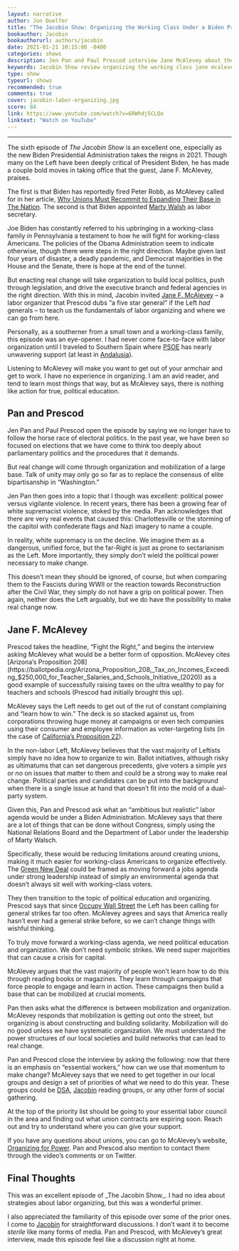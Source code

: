 ```yaml
---
layout: narrative
author: Jon Duelfer
title: "The Jacobin Show: Organizing the Working Class Under a Biden Presidency"
bookauthor: Jacobin
bookauthorurl: authors/jacobin
date: 2021-01-21 10:15:00 -0400
categories: shows
description: Jen Pan and Paul Prescod interview Jane McAlevey about the steps we can make to organize labor under the new Biden Administration. McAlevey gives a primer on working-class organization, her own experiences on the ground, and what might or might not work for the next four years.
keywords: Jacobin Show review organizing the working class jane mcalevey
type: show
typeurl: shows
recommended: true
comments: true
cover: jacobin-labor-organizing.jpg
score: 84
link: https://www.youtube.com/watch?v=6RWhdj5CLQo
linktext: "Watch on YouTube"
---
```

<hr/>

The sixth episode of _The Jacobin Show_ is an excellent one, especially as the new Biden Presidential Administration takes the reigns in 2021. Though many on the Left have been deeply critical of President Biden, he has made a couple bold moves in taking office that the guest, Jane F. McAlevey, praises.

The first is that Biden has reportedly fired Peter Robb, as McAlevey called for in her article, [Why Unions Must Recommit to Expanding Their Base in The Nation](https://www.thenation.com/article/politics/biden-labor-unions-organizing/). The second is that Biden appointed [Marty Walsh](https://en.wikipedia.org/wiki/Marty_Walsh_(politician)) as labor secretary.

Joe Biden has constantly referred to his upbringing in a working-class family in Pennsylvania a testament to how he will fight for working-class Americans. The policies of the Obama Administration seem to indicate otherwise, though there were steps in the right direction. Maybe given last four years of disaster, a deadly pandemic, and Democrat majorities in the House and the Senate, there is hope at the end of the tunnel.

But enacting real change will take organization to build local politics, push through legislation, and drive the executive branch and federal agencies in the right direction. With this in mind, Jacobin invited [Jane F. McAlevey](https://en.wikipedia.org/wiki/Jane_McAlevey) – a labor organizer that Prescod dubs “a five star general” if the Left _had_ generals – to teach us the fundamentals of labor organizing and where we can go from here.

Personally, as a southerner from a small town and a working-class family, this episode was an eye-opener. I had never come face-to-face with labor organization until I traveled to Southern Spain where [PSOE](https://en.wikipedia.org/wiki/Spanish_Socialist_Workers%27_Party) has nearly unwavering support (at least in [Andalusia](https://en.wikipedia.org/wiki/Spanish_Socialist_Workers%27_Party_of_Andalusia)).

Listening to McAlevey will make you want to get out of your armchair and get to work. I have no experience in organizing. I am an avid reader, and tend to learn most things that way, but as McAlevey says, there is nothing like action for true, political education.

<h2><strong>Pan and Prescod</strong></h2>
Jen Pan and Paul Prescod open the episode by saying we no longer have to follow the horse race of electoral politics. In the past year, we have been so focused on elections that we have come to think too deeply about parliamentary politics and the procedures that it demands.

But real change will come through organization and mobilization of a large base. Talk of unity may only go so far as to replace the consensus of elite bipartisanship in “Washington.”

Jen Pan then goes into a topic that I though was excellent: political power versus vigilante violence. In recent years, there has been a growing fear of white supremacist violence, stoked by the media. Pan acknowledges that there are very real events that caused this: Charlottesville or the storming of the capitol with confederate flags and Nazi imagery to name a couple.

In reality, white supremacy is on the decline. We imagine them as a dangerous, unified force, but the far-Right is just as prone to sectarianism as the Left. More importantly, they simply don’t wield the political power necessary to make change.

This doesn’t mean they should be ignored, of course, but when comparing them to the Fascists during WWII or the reaction towards Reconstruction after the Civil War, they simply do not have a grip on political power. Then again, neither does the Left arguably, but we do have the possibility to make real change now.

<h2><strong>Jane F. McAlevey</strong></h2>
Prescod takes the headline, “Fight the Right,” and begins the interview asking McAlevey what would be a better form of opposition. McAlevey cites [Arizona’s Proposition 208](https://ballotpedia.org/Arizona_Proposition_208,_Tax_on_Incomes_Exceeding_$250,000_for_Teacher_Salaries_and_Schools_Initiative_(2020)) as a good example of successfully raising taxes on the ultra wealthy to pay for teachers and schools (Prescod had initially brought this up).

McAlevey says the Left needs to get out of the rut of constant complaining and “learn how to win.” The deck is so stacked against us, from corporations throwing huge money at campaigns or even tech companies using their consumer and employee information as voter-targeting lists (in the case of [California’s Proposition 22](https://en.wikipedia.org/wiki/2020_California_Proposition_22)).

In the non-labor Left, McAlevey believes that the vast majority of Leftists simply have no idea how to organize to win. Ballot initiatives, although risky as ultimatums that can set dangerous precedents, give voters a simple _yes_ or _no_ on issues that matter to them and could be a strong way to make real change. Political parties and candidates can be put into the background when there is a single issue at hand that doesn’t fit into the mold of a dual-party system.

Given this, Pan and Prescod ask what an “ambitious but realistic” labor agenda would be under a Biden Administration. McAlevey says that there are a lot of things that can be done without Congress, simply using the National Relations Board and the Department of Labor under the leadership of Marty Walsch. 

Specifically, these would be reducing limitations around creating unions, making it much easier for working-class Americans to organize effectively. The [Green New Deal](https://en.wikipedia.org/wiki/Green_New_Deal) could be framed as moving forward a jobs agenda under strong leadership instead of simply an environmental agenda that doesn’t always sit well with working-class voters.

They then transition to the topic of political education and organizing. Prescod says that since [Occupy Wall Street](https://en.wikipedia.org/wiki/Occupy_Wall_Street) the Left has been calling for general strikes far too often. McAlevey agrees and says that America really hasn’t ever had a general strike before, so we can’t change things with wishful thinking.

To truly move forward a working-class agenda, we need political education and organization. We don’t need symbolic strikes. We need super majorities that can cause a crisis for capital.

McAlevey argues that the vast majority of people won’t learn how to do this through reading books or magazines. They learn through campaigns that force people to engage and learn in action. These campaigns then build a base that can be mobilized at crucial moments.

Pan then asks what the difference is between mobilization and organization. McAlevey responds that mobilization is getting out onto the street, but organizing is about constructing and building solidarity. Mobilization will do no good unless we have systematic organization. We must understand the power structures of our local societies and build networks that can lead to real change.

Pan and Prescod close the interview by asking the following: now that there is an emphasis on “essential workers,” how can we use that momentum to make change? McAlevey says that we need to get together in our local groups and design a set of priorities of what we need to do this year. These groups could be [DSA](https://www.dsausa.org/), [Jacobin](https://jacobinmag.com/) reading groups, or any other form of social gathering.

At the top of the priority list should be going to your essential labor council in the area and finding out what union contracts are expiring soon. Reach out and try to understand where you can give your support.

If you have any questions about unions, you can go to McAlevey’s website, [Organizing for Power](https://www.rosalux.de/en/o4p). Pan and Prescod also mention to contact them through the video’s comments or on Twitter. 

<h2><strong>Final Thoughts</strong></h2>
This was an excellent episode of _The Jacobin Show_. I had no idea about strategies about labor organizing, but this was a wonderful primer.

I also appreciated the familiarity of this episode over some of the prior ones. I come to [Jacobin](https://jacobinmag.com/) for straightforward discussions. I don’t want it to become _sterile_ like many forms of media. Pan and Prescod, with McAlevey’s great interview, made this episode feel like a discussion right at home.

